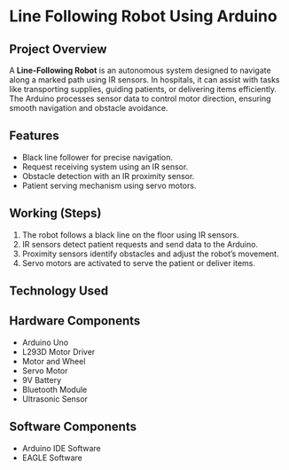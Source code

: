 # Line Following Robot Using Arduino  

## Project Overview  
A **Line-Following Robot** is an autonomous system designed to navigate along a marked path using IR sensors. In hospitals, it can assist with tasks like transporting supplies, guiding patients, or delivering items efficiently. The Arduino processes sensor data to control motor direction, ensuring smooth navigation and obstacle avoidance.  

## Features  
- Black line follower for precise navigation.  
- Request receiving system using an IR sensor.  
- Obstacle detection with an IR proximity sensor.  
- Patient serving mechanism using servo motors.  

## Working (Steps)  
1. The robot follows a black line on the floor using IR sensors.  
2. IR sensors detect patient requests and send data to the Arduino.  
3. Proximity sensors identify obstacles and adjust the robot’s movement.  
4. Servo motors are activated to serve the patient or deliver items.    

## Technology Used
## Hardware Components
- Arduino Uno  
- L293D Motor Driver  
- Motor and Wheel  
- Servo Motor  
- 9V Battery  
- Bluetooth Module  
- Ultrasonic Sensor  

## Software Components  
- Arduino IDE Software  
- EAGLE Software  

